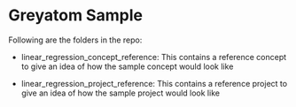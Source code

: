 # Greyatom Sample

Following are the folders in the repo:

- linear_regression_concept_reference: This contains a reference concept to give an idea of how the sample concept would look like


- linear_regression_project_reference: This contains a reference project to give an idea of how the sample project would look like



